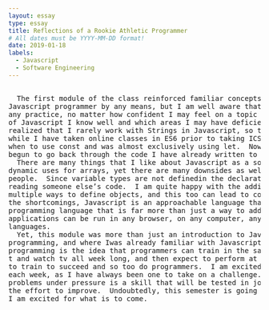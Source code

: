 ```yaml
---
layout: essay
type: essay
title: Reflections of a Rookie Athletic Programmer
# All dates must be YYYY-MM-DD format!
date: 2019-01-18
labels:
  - Javascript
  - Software Engineering
---
```

<pre>

  The first module of the class reinforced familiar concepts with but also presented new ideas.  I am not a novice 
Javascript programmer by any means, but I am well aware that there is always something new that I can learn, and
any practice, no matter how confident I may feel on a topic is beneficial.  I do not often contemplate which areas
of Javascript I know well and which areas I may have deficiencies, but when preparing for the WOD this week, I 
realized that I rarely work with Strings in Javascript, so this was an area that I focused on. Additionally, 
while I have taken online classes in ES6 prior to taking ICS314, I had not really understood when to use let and 
when to use const and was almost exclusively using let.  Now I can see the difference between the two and have
begun to go back through the code I have already written to update it.
  There are many things that I like about Javascript as a software engineering language, such as the incredibly 
dynamic uses for arrays, yet there are many downsides as well, particularly when working on a project with multiple
people.  Since variable types are not definedin the declaration statement, it is often easy to get confused when
reading someone else’s code.  I am quite happy with the addition of classes to Javascript, but now there are 
multiple ways to define objects, and this too can lead to confusion when collaborating.  Still, despite all of 
the shortcomings, Javascript is an approachable language that over the years has grown into a full-fledged
programming language that is far more than just a way to add interactivity to web pages.  Furthermore, the 
applications can be run in any browser, on any computer, anywhere and that alone sets it apart from most other
languages.
  Yet, this module was more than just an introduction to Javascript.  It also introduced the concept of athletic
programming, and where Iwas already familiar with Javascript, athletic programming was completely new.  Athletic 
programming is the idea that programmers can train in the same way that an athlete does.  A swimmer would never 
t and watch tv all week long, and then expect to perform at a swim meet on the weekend.  They know they need
to train to succeed and so too do programmers.  I am excited to have this opportunity to perform in the WODs 
each week, as I have always been one to take on a challenge.  Furthermore, I understand that the skill of solving
problems under pressure is a skill that will be tested in job interviews and for that reason alone, it is worth 
the effort to improve.  Undoubtedly, this semester is going to be one of both intellectual and personal growth and 
I am excited for what is to come.
</pre>
